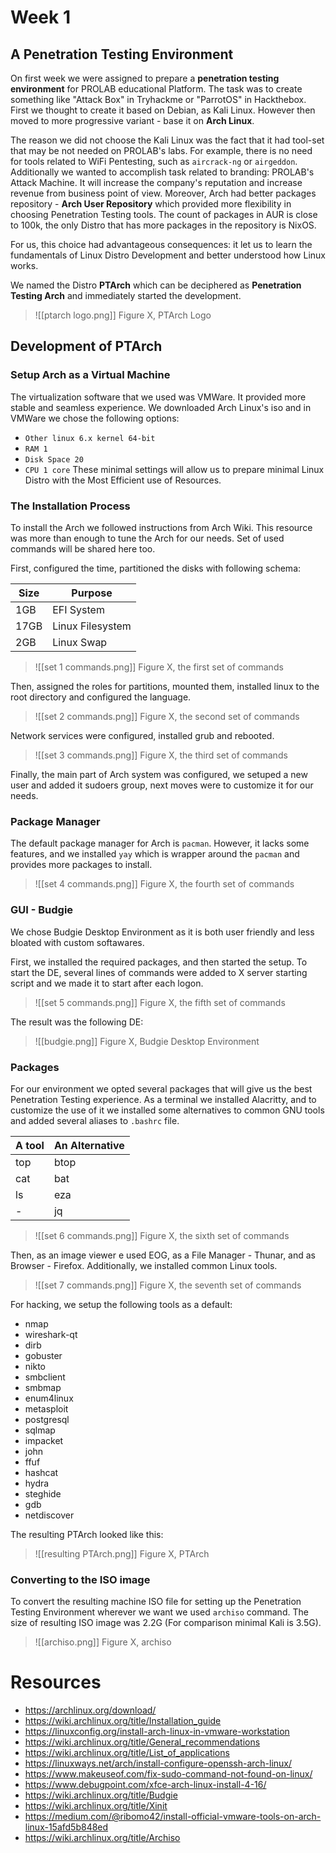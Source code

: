 # Week 1
## A Penetration Testing Environment
On first week we were assigned to prepare a **penetration testing environment** for PROLAB educational Platform. The task was to create something like "Attack Box" in Tryhackme or "ParrotOS" in Hackthebox. First we thought to create it based on Debian, as Kali Linux. However then moved to more progressive variant - base it on **Arch Linux**. 

The reason we did not choose the Kali Linux was the fact that it had tool-set that may be not needed on PROLAB's labs. For example, there is no need for tools related to WiFi Pentesting, such as `aircrack-ng` or `airgeddon`. Additionally we wanted to accomplish task related to branding: PROLAB's Attack Machine. It will increase the company's reputation and increase revenue from business point of view. Moreover, Arch had better packages repository - **Arch User Repository** which provided more flexibility in choosing Penetration Testing tools. The count of packages in AUR is close to 100k, the only Distro that has more packages in the repository is NixOS. 

For us, this choice had advantageous consequences: it let us to learn the fundamentals of Linux Distro Development and better understood how Linux works. 

We named the Distro **PTArch** which can be deciphered as **Penetration Testing Arch** and immediately started the development. 

>![[ptarch logo.png]]
>Figure X, PTArch Logo

## Development of PTArch
### Setup Arch as a Virtual Machine
The virtualization software that we used was VMWare. It provided more stable and seamless experience. We downloaded Arch Linux's iso and in VMWare we chose the following options:
- `Other linux 6.x kernel 64-bit`
- `RAM 1`
- `Disk Space 20`
- `CPU 1 core`
These minimal settings will allow us to prepare minimal Linux Distro with the Most Efficient use of Resources. 

### The Installation Process
To install the Arch we followed instructions from Arch Wiki. This resource was more than enough to tune the Arch for our needs. Set of used commands will be shared here too.

First, configured the time, partitioned the disks with following schema:

| Size | Purpose          |
| ---- | ---------------- |
| 1GB  | EFI System       |
| 17GB | Linux Filesystem |
| 2GB  | Linux Swap       |
 
> ![[set 1 commands.png]]
> Figure X, the first set of commands

Then, assigned the roles for partitions, mounted them, installed linux to the root directory and configured the language.

> ![[set 2 commands.png]]
> Figure X, the second set of commands

Network services were configured, installed grub and rebooted.

>![[set 3 commands.png]]
> Figure X, the third set of commands

Finally, the main part of Arch system was configured, we setuped a new user and added it sudoers group, next moves were to customize it for our needs.

### Package Manager
The default package manager for Arch is `pacman`. However, it lacks some features, and we installed `yay` which is wrapper around the `pacman` and provides more packages to install.

> ![[set 4 commands.png]]
> Figure X, the fourth set of commands

### GUI - Budgie
We chose Budgie Desktop Environment as it is both user friendly and less bloated with custom softawares. 

First, we installed the required packages, and then started the setup. To start the DE, several lines of commands were added to X server starting script and we made it to start after each logon.

> ![[set 5 commands.png]]
> Figure X, the fifth set of commands

The result was the following DE:

> ![[budgie.png]]
> Figure X, Budgie Desktop Environment

### Packages 
For our environment we opted several packages that will give us the best Penetration Testing experience. As a terminal we installed Alacritty, and to customize the use of it we installed some alternatives to common GNU tools and added several aliases to `.bashrc` file.


| A tool | An Alternative |
| ------ | -------------- |
| top    | btop           |
| cat    | bat            |
| ls     | eza            |
| -      | jq             |

> ![[set 6 commands.png]]
> Figure X, the sixth set of commands

Then, as an image viewer e used EOG, as a File Manager - Thunar, and as Browser - Firefox. Additionally, we installed common Linux tools.

> ![[set 7 commands.png]]
> Figure X, the seventh set of commands

For hacking, we setup the following tools as a default:
- nmap 
- wireshark-qt 
- dirb 
- gobuster 
- nikto 
- smbclient 
- smbmap 
- enum4linux  
- metasploit 
- postgresql 
- sqlmap 
- impacket 
- john 
- ffuf 
- hashcat 
- hydra 
- steghide 
- gdb 
- netdiscover

The resulting PTArch looked like this:
> ![[resulting PTArch.png]]
> Figure X, PTArch

### Converting to the ISO image
To convert the resulting machine ISO file for setting up the Penetration Testing Environment wherever we want we used `archiso` command. The size of resulting ISO image was 2.2G (For comparison minimal Kali is 3.5G).

>![[archiso.png]]
> Figure X, archiso

# Resources
- https://archlinux.org/download/
- https://wiki.archlinux.org/title/Installation_guide
- https://linuxconfig.org/install-arch-linux-in-vmware-workstation
- https://wiki.archlinux.org/title/General_recommendations
- https://wiki.archlinux.org/title/List_of_applications
- https://linuxways.net/arch/install-configure-openssh-arch-linux/
- https://www.makeuseof.com/fix-sudo-command-not-found-on-linux/
- https://www.debugpoint.com/xfce-arch-linux-install-4-16/
- https://wiki.archlinux.org/title/Budgie
- https://wiki.archlinux.org/title/Xinit
- https://medium.com/@ribomo42/install-official-vmware-tools-on-arch-linux-15afd5b848ed
- https://wiki.archlinux.org/title/Archiso

